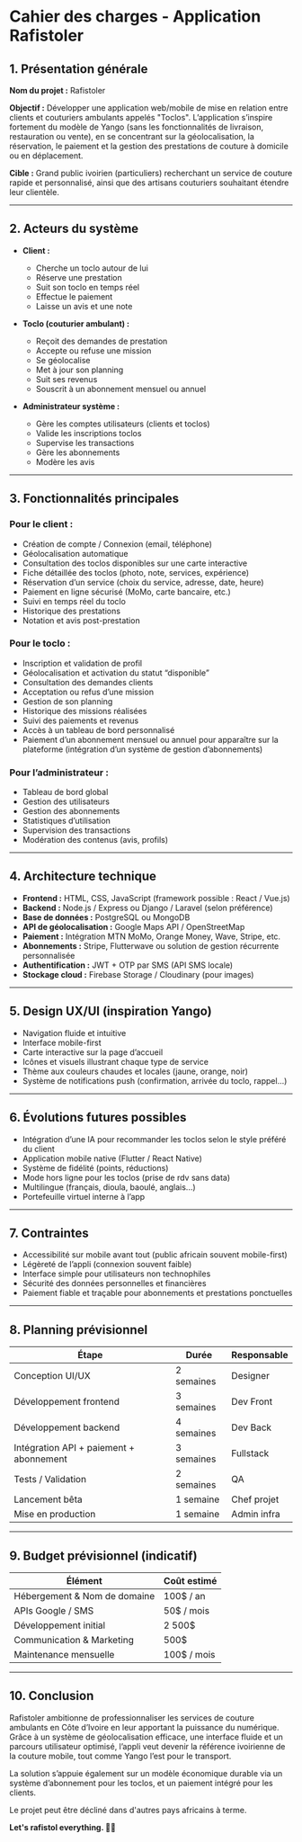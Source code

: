 # Cahier des charges - Application Rafistoler

## 1. Présentation générale
**Nom du projet :** Rafistoler

**Objectif :** Développer une application web/mobile de mise en relation entre clients et couturiers ambulants appelés "Toclos". L’application s’inspire fortement du modèle de Yango (sans les fonctionnalités de livraison, restauration ou vente), en se concentrant sur la géolocalisation, la réservation, le paiement et la gestion des prestations de couture à domicile ou en déplacement.

**Cible :** Grand public ivoirien (particuliers) recherchant un service de couture rapide et personnalisé, ainsi que des artisans couturiers souhaitant étendre leur clientèle.

---

## 2. Acteurs du système

- **Client :**
  - Cherche un toclo autour de lui
  - Réserve une prestation
  - Suit son toclo en temps réel
  - Effectue le paiement
  - Laisse un avis et une note

- **Toclo (couturier ambulant) :**
  - Reçoit des demandes de prestation
  - Accepte ou refuse une mission
  - Se géolocalise
  - Met à jour son planning
  - Suit ses revenus
  - Souscrit à un abonnement mensuel ou annuel

- **Administrateur système :**
  - Gère les comptes utilisateurs (clients et toclos)
  - Valide les inscriptions toclos
  - Supervise les transactions
  - Gère les abonnements
  - Modère les avis

---

## 3. Fonctionnalités principales

### Pour le client :
- Création de compte / Connexion (email, téléphone)
- Géolocalisation automatique
- Consultation des toclos disponibles sur une carte interactive
- Fiche détaillée des toclos (photo, note, services, expérience)
- Réservation d’un service (choix du service, adresse, date, heure)
- Paiement en ligne sécurisé (MoMo, carte bancaire, etc.)
- Suivi en temps réel du toclo
- Historique des prestations
- Notation et avis post-prestation

### Pour le toclo :
- Inscription et validation de profil
- Géolocalisation et activation du statut “disponible”
- Consultation des demandes clients
- Acceptation ou refus d’une mission
- Gestion de son planning
- Historique des missions réalisées
- Suivi des paiements et revenus
- Accès à un tableau de bord personnalisé
- Paiement d’un abonnement mensuel ou annuel pour apparaître sur la plateforme (intégration d’un système de gestion d’abonnements)

### Pour l’administrateur :
- Tableau de bord global
- Gestion des utilisateurs
- Gestion des abonnements
- Statistiques d’utilisation
- Supervision des transactions
- Modération des contenus (avis, profils)

---

## 4. Architecture technique

- **Frontend :** HTML, CSS, JavaScript (framework possible : React / Vue.js)
- **Backend :** Node.js / Express ou Django / Laravel (selon préférence)
- **Base de données :** PostgreSQL ou MongoDB
- **API de géolocalisation :** Google Maps API / OpenStreetMap
- **Paiement :** Intégration MTN MoMo, Orange Money, Wave, Stripe, etc.
- **Abonnements :** Stripe, Flutterwave ou solution de gestion récurrente personnalisée
- **Authentification :** JWT + OTP par SMS (API SMS locale)
- **Stockage cloud :** Firebase Storage / Cloudinary (pour images)

---

## 5. Design UX/UI (inspiration Yango)

- Navigation fluide et intuitive
- Interface mobile-first
- Carte interactive sur la page d’accueil
- Icônes et visuels illustrant chaque type de service
- Thème aux couleurs chaudes et locales (jaune, orange, noir)
- Système de notifications push (confirmation, arrivée du toclo, rappel...)

---

## 6. Évolutions futures possibles

- Intégration d’une IA pour recommander les toclos selon le style préféré du client
- Application mobile native (Flutter / React Native)
- Système de fidélité (points, réductions)
- Mode hors ligne pour les toclos (prise de rdv sans data)
- Multilingue (français, dioula, baoulé, anglais...)
- Portefeuille virtuel interne à l’app

---

## 7. Contraintes

- Accessibilité sur mobile avant tout (public africain souvent mobile-first)
- Légèreté de l’appli (connexion souvent faible)
- Interface simple pour utilisateurs non technophiles
- Sécurité des données personnelles et financières
- Paiement fiable et traçable pour abonnements et prestations ponctuelles

---

## 8. Planning prévisionnel

| Étape | Durée | Responsable |
|-------|-------|-------------|
| Conception UI/UX | 2 semaines | Designer |
| Développement frontend | 3 semaines | Dev Front |
| Développement backend | 4 semaines | Dev Back |
| Intégration API + paiement + abonnement | 3 semaines | Fullstack |
| Tests / Validation | 2 semaines | QA |
| Lancement bêta | 1 semaine | Chef projet |
| Mise en production | 1 semaine | Admin infra |

---

## 9. Budget prévisionnel (indicatif)

| Élément | Coût estimé |
|---------|-------------|
| Hébergement & Nom de domaine | 100$ / an |
| APIs Google / SMS | 50$ / mois |
| Développement initial | 2 500$ |
| Communication & Marketing | 500$ |
| Maintenance mensuelle | 100$ / mois |

---

## 10. Conclusion

Rafistoler ambitionne de professionnaliser les services de couture ambulants en Côte d’Ivoire en leur apportant la puissance du numérique. Grâce à un système de géolocalisation efficace, une interface fluide et un parcours utilisateur optimisé, l’appli veut devenir la référence ivoirienne de la couture mobile, tout comme Yango l’est pour le transport.

La solution s’appuie également sur un modèle économique durable via un système d’abonnement pour les toclos, et un paiement intégré pour les clients.

Le projet peut être décliné dans d'autres pays africains à terme.

**Let's rafistol everything. 👕🚀**

